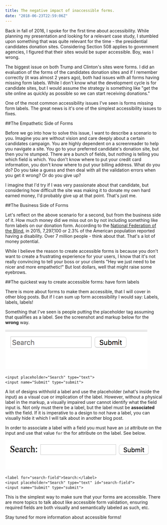 ```yaml
---
title: The negative impact of inaccessible forms. 
date: "2018-06-23T22:59:06Z"
---
```


Back in fall of 2016, I spoke for the first time about accessibility. While planning my presentation and looking for a relevant case study, I stumbled upon something that was quite relevant for the time - the presidential candidates donation sites. Considering Section 508 applies to government agencies, I figured that their sites would be super accessible. Boy, was I wrong.

The biggest issue on both Trump and Clinton's sites were forms. I did an evaluation of the forms of the candidates donation sites and if I remember correctly (it was almost 2 years ago), both had issues with all forms having missing form labels. While I don't know what the development cycle is for candidate sites, but I would assume the strategy is something like "get the site online as quickly as possible so we can start receiving donations."

One of the most common accessibility issues I've seen is forms missing form labels. The great news is it's one of the simplest accessibility issues to fixes. 

##The Empathetic Side of Forms

Before we go into how to solve this issue, I want to describe a scenario to you. Imagine you are without vision and care deeply about a certain candidates campaign. You are highly dependent on a screenreader to help you navigate a site. You go to your preferred candidate's donation site, but then you're stumped. There are a bunch of fields, but nothing is telling you which field is which. You don't know where to put your credit card information, you don't know where to put your billing address. What do you do? Do you take a guess and then deal with all the validation errors when you get it wrong? Or do you give up?

I imagine that I'd try if I was very passionate about that candidate, but considering how difficult the site was making it to donate my own hard earned money, I'd probably give up at that point. That's just me.

##The Business Side of Forms

Let's reflect on the above scenario for a second, but from the business side of it. How much money did we miss out on by not including something like form labels on our donation form. According to the [National Federation of the Blind](https://nfb.org/blindness-statistics), in 2015, 7,297,100 or 2.3% of the American population reported having a disability. Over 7 million people - think about that. That's a lot of money potential.

While I believe the reason to create accessible forms is because you don't want to create a frustrating experience for your users, I know that it's not really convincing to tell your boss or your clients "Hey we just need to be nicer and more empathetic!" But lost dollars, well that might raise some eyebrows.

##The quickest way to create accessible forms: have form labels

There is more about forms to make them accessible, that I will cover in other blog posts. But if I can sum up form accessibility I would say: Labels, labels, labels!

Something that I've seen is people putting the placeholder tag assuming that qualifies as a label. See the screenshot and markup below for the **wrong** way.

![Inaccessible form with no form label](./search-without-label.png "Inaccessible Form")

```
<input placeholder="Search" type="text">
<input name="Submit" type="submit">
```

A lot of designs withhold a label and use the placeholder (what's inside the input) as a visual cue or implication of the label. However, without a physical label in the markup, a visually impaired user cannot identify what the field input is. Not only must there be a label, but the label must be **associated** with the field. If it is imperative to a design to not have a label, you can visually hide it which I will talk about in another blog post.

In order to associate a label with a field you must have an `id` attribute on the input and use that value `for` the for attribute on the label. See below.

![search form with label](./search-with-label.png "Search Form with Label")

```
<label for="search-field">Search:</label>
<input placeholder="Search" type="text" id="search-field">
<input name="Submit" type="submit">
```

This is the simplest way to make sure that your forms are accessible. There are more topics to talk about like accessible form validation, ensuring required fields are both visually and semantically labeled as such, etc.

Stay tuned for more information about accessible forms!


